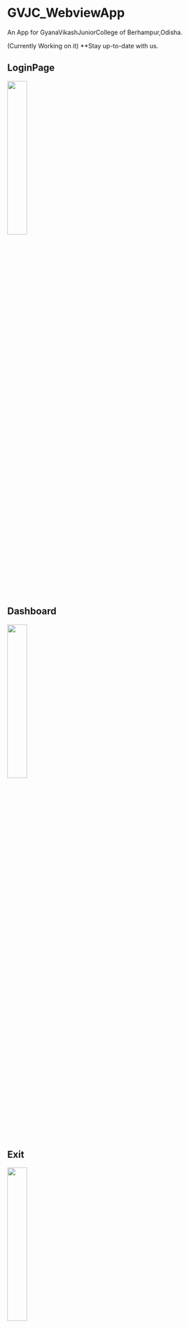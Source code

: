 # GVJC_WebviewApp

An App for GyanaVikashJuniorCollege of Berhampur,Odisha.

(Currently Working on it)  **Stay up-to-date with us.


## LoginPage  

<img src="./Screenshots/WhatsApp Image 2020-03-27 at 19.14.43.jpeg" width=30%>                                                         

## Dashboard

<img src="./Screenshots/WhatsApp Image 2020-03-27 at 19.15.03.jpeg" width=30%>                                                     

## Exit
<img src="./Screenshots/WhatsApp Image 2020-03-27 at 17.48.32.jpeg" width=30%>





